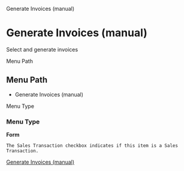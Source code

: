 
Generate Invoices (manual)
# Generate Invoices (manual)


Select and generate invoices

Menu Path
## Menu Path



- Generate Invoices (manual)

Menu Type
### Menu Type

**Form**

```
The Sales Transaction checkbox indicates if this item is a Sales Transaction.
```

[Generate Invoices (manual)](../../functional-guide/form/form-generate-invoices-manual.md)